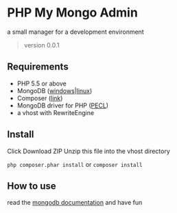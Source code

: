 # PHP My Mongo Admin
a small manager for a development environment
>version 0.0.1

## Requirements

* PHP 5.5 or above
* MongoDB ([windows](https://docs.mongodb.org/manual/tutorial/install-mongodb-on-windows/)|[linux](https://docs.mongodb.org/manual/administration/install-on-linux/))
* Composer ([link](https://getcomposer.org/))
* MongoDB driver for PHP ([PECL](https://pecl.php.net/package/mongodb))
* a vhost with RewriteEngine

## Install

Click Download ZIP
Unzip this file into the vhost directory

`php composer.phar install` or `composer install`

## How to use

read the [mongodb documentation](https://docs.mongodb.org/manual/) and have fun 
